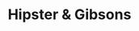 ---
title: "Hipster & Gibsons"
url: /ciudad-versalles-san-juan-opico/hipster-y-gibsons/
shop: peluquería
---